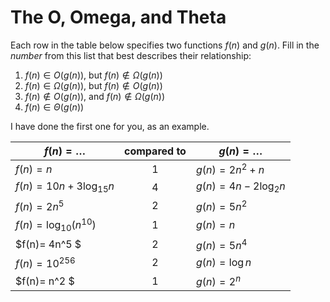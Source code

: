 # The O, Omega, and Theta

Each row in the table below specifies two functions $f(n)$ and $g(n)$.
Fill in the *number* from this list that best describes their relationship:

1. $f(n)\in O(g(n))$, but $f(n)\not \in \Omega(g(n))$
1. $f(n)\in \Omega(g(n))$, but $f(n)\not \in O(g(n))$
1. $f(n)\not\in O(g(n))$, and $f(n)\not \in \Omega(g(n))$
1. $f(n)\in \Theta (g(n))$

I have done the first one for you, as an example.

| $f(n)=\ldots$              | compared to | $g(n)=\ldots$          |
|----------------------------|:-----------:|------------------------|
| $f(n)=n$                   | 1           | $g(n)=2n^2 + n$        |
| $f(n)= 10n + 3\log_{15} n$ | 4           | $g(n)= 4n - 2\log_2 n$ |
| $f(n) = 2n^5$              | 2           | $g(n) = 5n^2$          |
| $f(n)=\log_{10} \left(n^{10}\right)$ |1 | $g(n)=n$ |
| $f(n)= 4n^5 $ |2 | $g(n)= 5n^4$ |
| $f(n) = 10^{256}$ |2 | $g(n) = \log n$ |
| $f(n)= n^2 $ |1 | $g(n)= 2^n$ |
